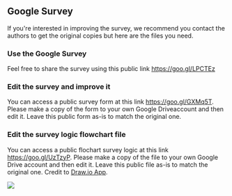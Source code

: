 ## Google Survey

If you're interested in improving the survey, we recommend you contact the authors to get the original copies but here are the files you need. 

### Use the Google Survey    
Feel free to share the survey using this public link https://goo.gl/LPCTEz   

### Edit the survey and improve it   
You can access a public survey form at this link https://goo.gl/GXMq5T. Please make a copy of the form to your own Google Driveaccount and then edit it. Leave this public form as-is to match the original one.    

### Edit the survey logic flowchart file
You can access a public flochart survey logic at this link https://goo.gl/UzTzyP. Please make a copy of the file to your own Google Drive account and then edit it. Leave this public file as-is to match the original one. Credit to [Draw.io App](https://www.draw.io/).     

![](https://github.com/jstagge/reproducibility/blob/master/Reproducibility_FlowChart.png)
